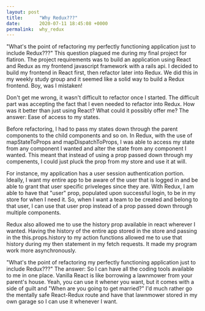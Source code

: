 ```yaml
---
layout: post
title:      "Why Redux???"
date:       2020-07-11 18:45:08 +0000
permalink:  why_redux
---
```



"What's the point of refactoring my perfectly functioning application just to include Redux???" This question plagued me during my final project for flatiron. The project requirements was to build an application using React and Redux as my frontend javascript framework with a rails api. I decided to build my frontend in React first, then refactor later into Redux. We did this in my weekly study group and it seemed like a solid way to build a Redux frontend. Boy, was I mistaken!

Don't get me wrong, it wasn't difficult to refactor once I started. The difficult part was accepting the fact that I even needed to refactor into Redux. How was it better than just using React? What could it possibly offer me? The answer: Ease of access to my states.

Before refactoring, I had to pass my states down through the parent components to the child components and so on. In Redux, with the use of mapStateToProps and mapDispatchToProps, I was able to access my state from any component I wanted and alter the state from any component I wanted. This meant that instead of using a prop passed down through my compenents, I could just pluck the prop from my store and use it at will. 

For instance, my application has a user session authentication portion. Ideally, I want my entire app to be aware of the user that is logged in and be able to grant that user specific priveleges since they are. With Redux, I am able to have that "user" prop, populated upon successful login, to be in my store for when I need it. So, when I want a team to be created and belong to that user, I can use that user prop instead of a prop passed down through multiple components.

Redux also allowed me to use the history prop available in react wherever I wanted. Having the history of the entire app stored in the store and passing in the this.props.history to my action functions allowed me to use that history during my then statement in my fetch requests. It made my program work more asynchronously.

"What's the point of refactoring my perfectly functioning application just to include Redux???" The answer: So I can have all the coding tools available to me in one place. Vanilla React is like borrowing a lawnmower from your parent's house. Yeah, you can use it whener you want, but it comes with a side of guilt and "When are you going to get married?" I'd much rather go the mentally safe React-Redux route and have that lawnmower stored in my own garage so I can use it whenever I want.
